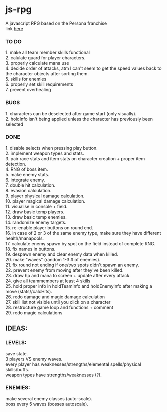 # js-rpg
A javascript RPG based on the Persona franchise</br>
link [here](https://lunavb.github.io/js-rpg/rpg.html)

<h3>TO DO</h3>
1. make all team member skills functional</br>
2. calulate guard for player characters.</br>
3. properly calculate mana use </br>
4. decide order of attacks, atm I can't seem to get the speed values back to the character objects after sorting them.</br>
5. skills for enemies </br>
6. properly set skill requirements</br>
7. prevent overhealing</br>

<h3>BUGS</h3>
1. characters can be deselected after game start (only visually).</br>
2. holdInfo isn't being applied unless the character has previously been selected</br>

<h3>DONE</h3>
1. disable selects when pressing play button.</br>
2. implement weapon types and stats.</br>
3. pair race stats and item stats on character creation + proper item detection.</br>
4. RNG of boss item.</br>
5. make enemy stats.</br>
6. integrate enemy.</br>
7. double hit calculation.</br>
8. evasion calculation.</br>
9. player physical damage calculation.</br>
10. player magical damage calculation.</br>
11. visualise in console + field.</br>
12. draw basic temp players.</br>
13. draw basic temp enemies.</br>
14. randomize enemy targets.</br>
15. re-enable player buttons on round end.</br>
16. in case of 2 or 3 of the same enemy type, make sure they have different health/manapools.</br>
17. calculate enemy spawn by spot on the field instead of complete RNG.</br>
18. fix names in buttons.</br>
19. despawn enemy and clear enemy data when killed.</br>
20. make "waves" (random 1-3 # of enemies).</br>
21. fix round not ending if one/two spots didn't spawn an enemy.</br>
22. prevent enemy from moving after they've been killed.</br>
23. draw hp and mana to screen + update after every attack.</br>
24. give all teammembers at least 4 skills </br>
25. hold proper info in holdTeamInfo and holdEnemyInfo after making a move (stats//calcHits).</br>
26. redo damage and magic damage calculation</br>
27. skill list not visible until you click on a character</br>
28. restructure game loop and functions + comment</br>
29. redo magic calculations</br>



<h2>IDEAS: </h2>
<h3>LEVELS: </h3>
save state.</br>
3 players VS enemy waves.</br>
every player has weaknesses/strengths/elemental spells/physical skills/buffs.</br>
weapon types have strengths/weaknesses (?).</br>

<h3>ENEMIES: </h3>
make several enemy classes (auto-scale).</br>
boss every 5 waves (bosses autoscale).</br>





